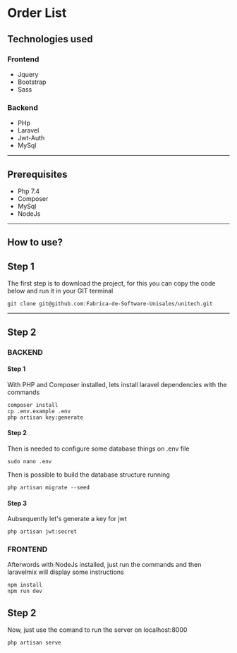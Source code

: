 # Order List

## Technologies used

### Frontend
- Jquery
- Bootstrap
- Sass

### Backend
- PHp
- Laravel
- Jwt-Auth
- MySql
___

## Prerequisites
- Php 7.4
- Composer
- MySql
- NodeJs
___

## How to use?

## Step 1
The first step is to download the project, for this you can copy the code below and run it in your GIT terminal

```
git clone git@github.com:Fabrica-de-Software-Unisales/unitech.git
```
____

## Step 2
### BACKEND
#### Step 1
With PHP and Composer installed, lets install laravel dependencies with the commands
```
composer install
cp .env.example .env
php artisan key:generate
```
#### Step 2
Then is needed to configure some database things on .env file
```
sudo nano .env
```
Then is possible to build the database structure running
```
php artisan migrate --seed
```
#### Step 3
Aubsequently let's generate a key for jwt
```
php artisan jwt:secret
```

### FRONTEND
Afterwords with NodeJs installed, just run the commands and then laravelmix will display some instructions
```
npm install
npm run dev
```

## Step 2
Now, just use the comand to run the server on localhost:8000
```
php artisan serve
```
